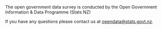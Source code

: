 The open government data survey is conducted by the Open Government Information & Data Programme (Stats NZ)

If you have any questions please contact us at [opendata@stats.govt.nz](mailto:opendata@stats.govt.nz).
